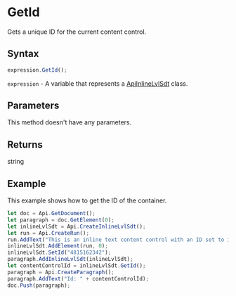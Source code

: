 # GetId

Gets a unique ID for the current content control.

## Syntax

```javascript
expression.GetId();
```

`expression` - A variable that represents a [ApiInlineLvlSdt](../ApiInlineLvlSdt.md) class.

## Parameters

This method doesn't have any parameters.

## Returns

string

## Example

This example shows how to get the ID of the container.

```javascript editor-docx
let doc = Api.GetDocument();
let paragraph = doc.GetElement(0);
let inlineLvlSdt = Api.CreateInlineLvlSdt();
let run = Api.CreateRun();
run.AddText("This is an inline text content control with an ID set to it.");
inlineLvlSdt.AddElement(run, 0);
inlineLvlSdt.SetId("4815162342");
paragraph.AddInlineLvlSdt(inlineLvlSdt);
let contentControlId = inlineLvlSdt.GetId();
paragraph = Api.CreateParagraph();
paragraph.AddText("Id: " + contentControlId);
doc.Push(paragraph);
```
